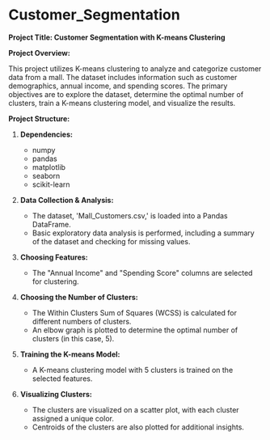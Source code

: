 # Customer_Segmentation

**Project Title: Customer Segmentation with K-means Clustering**

**Project Overview:**

This project utilizes K-means clustering to analyze and categorize customer data from a mall. The dataset includes information such as customer demographics, annual income, and spending scores. The primary objectives are to explore the dataset, determine the optimal number of clusters, train a K-means clustering model, and visualize the results.

**Project Structure:**

1. **Dependencies:**
   - numpy
   - pandas
   - matplotlib
   - seaborn
   - scikit-learn

2. **Data Collection & Analysis:**
   - The dataset, 'Mall_Customers.csv,' is loaded into a Pandas DataFrame.
   - Basic exploratory data analysis is performed, including a summary of the dataset and checking for missing values.

3. **Choosing Features:**
   - The "Annual Income" and "Spending Score" columns are selected for clustering.

4. **Choosing the Number of Clusters:**
   - The Within Clusters Sum of Squares (WCSS) is calculated for different numbers of clusters.
   - An elbow graph is plotted to determine the optimal number of clusters (in this case, 5).

5. **Training the K-means Model:**
   - A K-means clustering model with 5 clusters is trained on the selected features.

6. **Visualizing Clusters:**
   - The clusters are visualized on a scatter plot, with each cluster assigned a unique color.
   - Centroids of the clusters are also plotted for additional insights.
